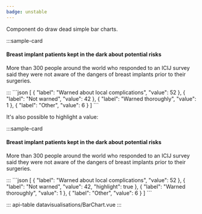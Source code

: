 ```yaml
---
badge: unstable
---
```


Component do draw dead simple bar charts.

:::sample-card
<div class="m-4">
  <h4>Breast implant patients kept in the dark about potential risks</h4>
  <p class="text-muted">
    More than 300 people around the world who responded to an ICIJ survey said they were not aware of the dangers of breast implants prior to their surgeries.
  </p>
  <bar-chart :data="data" class="mt-4" />
</div>
:::

<collapsible-block label="Show the data structure">
```json
[
  {
    "label": "Warned about local complications",
    "value": 52
  },
  {
    "label": "Not warned",
    "value": 42
  },
  {
    "label": "Warned thoroughly",
    "value": 1
  },
  {
    "label": "Other",
    "value": 6
  }
]
```
</collapsible-block>

It's also possible to highlight a value:

:::sample-card
<div class="m-4">
  <h4>Breast implant patients kept in the dark about potential risks</h4>
  <p class="text-muted">
    More than 300 people around the world who responded to an ICIJ survey said they were not aware of the dangers of breast implants prior to their surgeries.
  </p>
  <bar-chart :data="dataWithHighlight" class="mt-4" />
</div>
:::

<collapsible-block label="Show the data structure">
```json
[
  {
    "label": "Warned about local complications",
    "value": 52
  },
  {
    "label": "Not warned",
    "value": 42,
    "highlight": true
  },
  {
    "label": "Warned thoroughly",
    "value": 1
  },
  {
    "label": "Other",
    "value": 6
  }
]
```
</collapsible-block>


::: api-table datavisualisations/BarChart.vue :::

<script>
  export default {
    data () {
      return {
        data: [
          {
            "label": "Warned about local complications",
            "value": 52
          },
          {
            "label": "Not warned",
            "value": 42
          },
          {
            "label": "Warned thoroughly",
            "value": 1
          },
          {
            "label": "Other",
            "value": 6
          }
        ],
        dataWithHighlight: [
          {
            "label": "Warned about local complications",
            "value": 52
          },
          {
            "label": "Not warned",
            "value": 42,
            "highlight": true
          },
          {
            "label": "Warned thoroughly",
            "value": 1
          },
          {
            "label": "Other",
            "value": 6
          }
        ]
      }
    }
  }
</script>
